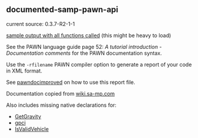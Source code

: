 
## documented-samp-pawn-api

current source: 0.3.7-R2-1-1

[sample output with all functions called](https://basdon.github.io/documented-samp-pawn-api/main.xml) (this might be heavy to load)

See the PAWN language guide page 52: _A tutorial introduction - Documentation comments_ for the PAWN documentation syntax.

Use the `-rfilename` PAWN compiler option to generate a report of your code in XML format.

See [pawndocimproved](https://github.com/yugecin/pawndocimproved) on how to use this report file.

Documentation copied from [wiki.sa-mp.com](http://wiki.sa-mp.com)

Also includes missing native declarations for:
* [GetGravity](http://wiki.sa-mp.com/wiki/GetGravity)
* [gpci](http://wiki.sa-mp.com/wiki/gpci)
* [IsValidVehicle](http://wiki.sa-mp.com/wiki/IsValidVehicle)

